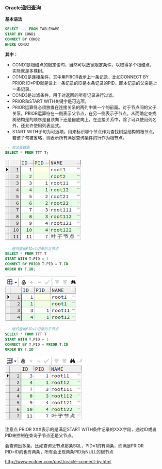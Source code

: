 ### Oracle递归查询
**基本语法**
```sql
SELECT ... FROM TABLENAME
START BY COND1
CONNECT BY COND2
WHERE COND3
```
**其中：**
* COND1是根结点的限定语句，当然可以放宽限定条件，以取得多个根结点，实际就是多棵树。
* COND2是连接条件，其中用PRIOR表示上一条记录，比如CONNECT BY PRIOR ID=PID就是说上一条记录的ID是本条记录的PID，即本记录的父亲是上一条记录。
* COND3是过滤条件，用于对返回的所有记录进行过滤。
* PRIOR和START WITH关键字是可选项。
* PRIOR运算符必须放置在连接关系的两列中某一个的前面。对于节点间的父子关系，PRIOR运算符在一侧表示父节点，在另一侧表示子节点，从而确定查找树结构是的顺序是自顶向下还是自底向上。在连接关系中，除了可以使用列名外，还允许使用列表达式。
* START WITH子句为可选项，用来标识哪个节点作为查找树型结构的根节点。若该子句被省略，则表示所有满足查询条件的行作为根节点。

```sql
-- 测试表数据
SELECT * FROM TTT T;
```
![](../static/2.png)

```sql
-- 递归查询PID=1记录的父节点
SELECT * FROM TTT T
START WITH T.PID = 1
CONNECT BY PRIOR T.PID = T.ID
ORDER BY T.ID;
```
![](../static/3.png)

```sql
-- 递归查询PID=1记录的子节点
SELECT * FROM TTT T
START WITH T.PID = 1
CONNECT BY T.PID = PRIOR T.ID
ORDER BY T.ID
```
![](../static/4.png)

注意点
PRIOR XXX表示的是满足START WITH条件记录的XXX字段，通过ID或者PID来控制在查询子节点还是父节点。

会查询出多条，比如查询父节点那条SQL，PID=1的有两条，而满足PRIOR PID=ID的也有两条，所有会出现两条PID为NULL的根节点

http://www.ecdoer.com/post/oracle-connect-by.html